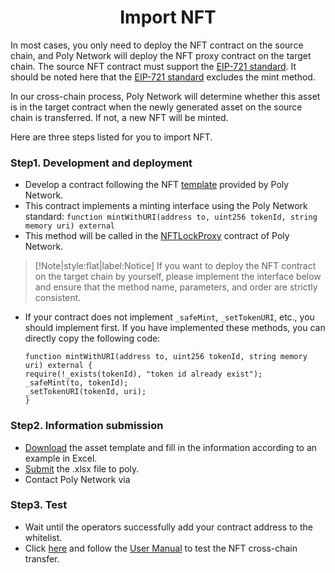<h1 align="center">Import NFT</h1>

In most cases, you only need to deploy the NFT contract on the source chain, and Poly Network will deploy the NFT proxy contract on the target chain.
The source NFT contract must support the [EIP-721 standard](https://eips.ethereum.org/EIPS/eip-721). It should be noted here that the [EIP-721 standard](https://eips.ethereum.org/EIPS/eip-721) excludes the mint method.

In our cross-chain process, Poly Network will determine whether this asset is in the target contract when the newly generated asset on the source chain is transferred. If not, a new NFT will be minted.

Here are three steps listed for you to import NFT. 
### Step1. Development and deployment
- Develop a contract following the NFT [template](https://github.com/polynetwork/nft-contracts/tree/main/contracts/erc721_template) provided by Poly Network.
- This contract implements a minting interface using the Poly Network standard:
  `function mintWithURI(address to, uint256 tokenId, string memory uri) external`
- This method will be called in the [NFTLockProxy](../../Core_Smart_Contract/Contract/NFTLockProxy.md) contract of Poly Network.

> [!Note|style:flat|label:Notice]
>If you want to deploy the NFT contract on the target chain by yourself, please implement the interface below and ensure that the method name, parameters, and order are strictly consistent.

- If your contract does not implement `_safeMint`, `_setTokenURI`, etc., you should implement first. If you have implemented these methods, you can directly copy the following code:
  
  ```solidity 
  function mintWithURI(address to, uint256 tokenId, string memory uri) external {
  require(!_exists(tokenId), "token id already exist");
  _safeMint(to, tokenId);
  _setTokenURI(tokenId, uri);
  }
  ```
  
### Step2. Information submission
- [Download](http://81.69.45.203/new_product/integrate_assets/resources/nft_import_template.xlsx) the asset template and fill in the information according to an example in Excel.
- [Submit](https://docs.google.com/forms/d/e/1FAIpQLSedb7y1JZVRvv-NIbHOhSzOLcr9u1fGqyJGkMybVkEmCLyU5Q/viewform?usp=sf_link) the .xlsx file to poly.
- Contact Poly Network via <a class="fab fa-discord" href= "https://discord.com/invite/y6MuEnq"></a>

### Step3. Test 
- Wait until the operators successfully add your contract address to the whitelist.
- Click [here](https://bridge.poly.network/nft) and follow the [User Manual](../../Core_Smart_Contract/User_Manuals/NFT_Transaction.md) to test the NFT cross-chain transfer.
